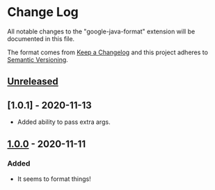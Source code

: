 # Change Log

All notable changes to the "google-java-format" extension will be documented in this file.

The format comes from [Keep a Changelog](http://keepachangelog.com/) and this project adheres to [Semantic Versioning](https://semver.org/spec/v2.0.0.html).

## [Unreleased]

## [1.0.1] - 2020-11-13

- Added ability to pass extra args.

## [1.0.0] - 2020-11-11

### Added

- It seems to format things!

[Unreleased]: https://github.com/ilkka/vscode-google-java-format/compare/v1.0.0...HEAD
[1.0.0]: https://github.com/ilkka/vscode-google-java-format/compare/v0.3.0...v1.0.0

